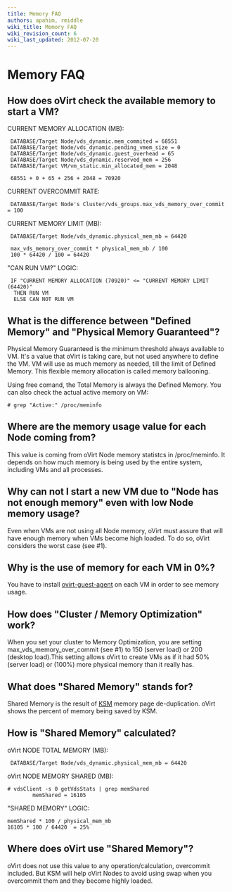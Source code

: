 ```yaml
---
title: Memory FAQ
authors: apahim, rmiddle
wiki_title: Memory FAQ
wiki_revision_count: 6
wiki_last_updated: 2012-07-20
---
```


# Memory FAQ

## How does oVirt check the available memory to start a VM?

CURRENT MEMORY ALLOCATION (MB):

     DATABASE/Target Node/vds_dynamic.mem_commited = 68551
     DATABASE/Target Node/vds_dynamic.pending_vmem_size = 0
     DATABASE/Target Node/vds_dynamic.guest_overhead = 65
     DATABASE/Target Node/vds_dynamic.reserved_mem = 256
     DATABASE/Target VM/vm_static.min_allocated_mem = 2048

     68551 + 0 + 65 + 256 + 2048 = 70920

CURRENT OVERCOMMIT RATE:

     DATABASE/Target Node's Cluster/vds_groups.max_vds_memory_over_commit = 100

CURRENT MEMORY LIMIT (MB):

     DATABASE/Target Node/vds_dynamic.physical_mem_mb = 64420

     max_vds_memory_over_commit * physical_mem_mb / 100
     100 * 64420 / 100 = 64420

"CAN RUN VM?" LOGIC:

     IF "CURRENT MEMORY ALLOCATION (70920)" <= "CURRENT MEMORY LIMIT (64420)"
      THEN RUN VM
      ELSE CAN NOT RUN VM

## What is the difference between "Defined Memory" and "Physical Memory Guaranteed"?

Physical Memory Guaranteed is the minimum threshold always available to VM. It's a value that oVirt is taking care, but not used anywhere to define the VM. VM will use as much memory as needed, till the limit of Defined Memory. This flexible memory allocation is called memory ballooning.

Using free comand, the Total Memory is always the Defined Memory. You can also check the actual active memory on VM:

    # grep "Active:" /proc/meminfo

## Where are the memory usage value for each Node coming from?

This value is coming from oVirt Node memory statistcs in /proc/meminfo. It depends on how much memory is being used by the entire system, including VMs and all processes.

## Why can not I start a new VM due to "Node has not enough memory" even with low Node memory usage?

Even when VMs are not using all Node memory, oVirt must assure that will have enough memory when VMs become high loaded. To do so, oVirt considers the worst case (see #1).

## Why is the use of memory for each VM in 0%?

You have to install [ovirt-guest-agent](http://wiki.ovirt.org/wiki/Category:Ovirt_guest_agent) on each VM in order to see memory usage.

## How does "Cluster / Memory Optimization" work?

When you set your cluster to Memory Optimization, you are setting max_vds_memory_over_commit (see #1) to 150 (server load) or 200 (desktop load).This setting allows oVirt to create VMs as if it had 50% (server load) or (100%) more physical memory than it really has.

## What does "Shared Memory" stands for?

Shared Memory is the result of [KSM](http://www.linux-kvm.org/page/KSM) memory page de-duplication. oVirt shows the percent of memory being saved by KSM.

## How is "Shared Memory" calculated?

oVirt NODE TOTAL MEMORY (MB):

     DATABASE/Target Node/vds_dynamic.physical_mem_mb = 64420

oVirt NODE MEMORY SHARED (MB):

    # vdsClient -s 0 getVdsStats | grep memShared
            memShared = 16105

"SHARED MEMORY" LOGIC:

    memShared * 100 / physical_mem_mb
    16105 * 100 / 64420  = 25%

## Where does oVirt use "Shared Memory"?

oVirt does not use this value to any operation/calculation, overcommit included. But KSM will help oVirt Nodes to avoid using swap when you overcommit them and they become highly loaded.
